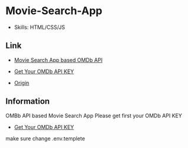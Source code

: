 # Movie-Search-App

- Skills: HTML/CSS/JS

## Link

- [Movie Search App based OMDb API](https://movie-search-app-fawn.vercel.app/#/)

- [Get Your OMDb API KEY](http://www.omdbapi.com/apikey.aspx)
- [Origin](https://github.com/ParkYoungWoong/vanillajs-movie-app)

## Information

OMBb API based Movie Search App
Please get first your OMDb API KEY

- [Get Your OMDb API KEY](http://www.omdbapi.com/apikey.aspx)

make sure change .env.templete
